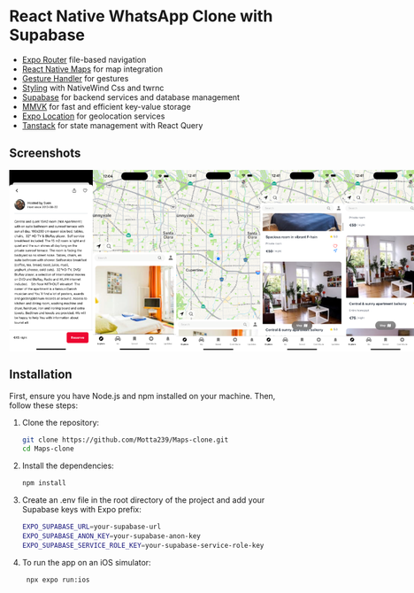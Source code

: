 # React Native WhatsApp Clone with Supabase

- [Expo Router](https://docs.expo.dev/routing/introduction/) file-based navigation
- [React Native Maps](https://github.com/react-native-maps/react-native-maps) for map integration
- [Gesture Handler](https://docs.swmansion.com/react-native-gesture-handler/) for gestures
- [Styling](https://github.com/jaredh159/tailwind-react-native-classnames) with NativeWind Css and twrnc
- [Supabase](https://supabase.com/docs) for backend services and database management
- [MMVK](https://github.com/mrousavy/react-native-mmkv) for fast and efficient key-value storage
- [Expo Location](https://docs.expo.dev/versions/latest/sdk/location/) for geolocation services
- [Tanstack](https://tanstack.com/docs) for state management with React Query

## Screenshots

<div style="display: flex; flex-direction: row;">
  <img src="./images/1.png" width="30%">
  <img src="./images/2.png" width="30%">
  <img src="./images/3.png" width="30%">
  <img src="./images/4.png" width="30%">
  <img src="./images/5.png" width="30%">
  <img src="./images/6.png" width="30%">
  <img src="./images/7.png" width="30%">
</div>

## Installation

First, ensure you have Node.js and npm installed on your machine. Then, follow these steps:

1. Clone the repository:
   ```sh
   git clone https://github.com/Motta239/Maps-clone.git
   cd Maps-clone

   ```
2. Install the dependencies:
   ```sh
   npm install

   ```
3. Create an .env file in the root directory of the project and add your Supabase keys with Expo prefix:

   ```sh
   EXPO_SUPABASE_URL=your-supabase-url
   EXPO_SUPABASE_ANON_KEY=your-supabase-anon-key
   EXPO_SUPABASE_SERVICE_ROLE_KEY=your-supabase-service-role-key

   ```

4. To run the app on an iOS simulator:
   ```sh
    npx expo run:ios
   ```
